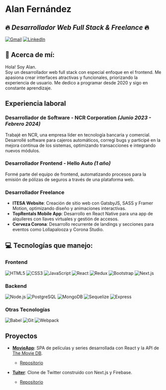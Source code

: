  # **Alan Fernández**
## :fire: *Desarrollador Web Full Stack & Freelance* :fire:
[![Gmail](https://img.shields.io/badge/-GMAIL-D14836?style=for-the-badge&logo=gmail&logoColor=white)](mailto:alan.fer09@gmail.com)
[![LinkedIn](https://img.shields.io/badge/-LINKEDIN-0077B5?style=for-the-badge&logo=linkedin&logoColor=white)](https://www.linkedin.com/in/alan-fernandez-4845421a4/)

## :bell: Acerca de mí:
Hola! Soy Alan.  
Soy un desarrollador web full stack con especial enfoque en el frontend. Me apasiona crear interfaces atractivas y funcionales, priorizando la experiencia de usuario. Me dedico a programar desde 2020 y sigo en constante aprendizaje.

## Experiencia laboral

### Desarrollador de Software - NCR Corporation *(Junio 2023 - Febrero 2024)*
Trabajé en NCR, una empresa líder en tecnología bancaria y comercial. Desarrollé software para cajeros automáticos, corregí bugs y participé en la mejora continua de los sistemas, optimizando transacciones e integrando nuevos módulos.

### Desarrollador Frontend - Hello Auto *(1 año)*
Formé parte del equipo de frontend, automatizando procesos para la emisión de pólizas de seguros a través de una plataforma web.

### Desarrollador Freelance
- **ITESA Website**: Creación de sitio web con GatsbyJS, SASS y Framer Motion, optimizando diseño y animaciones interactivas.
- **TopRentals Mobile App**: Desarrollo en React Native para una app de alquileres con llaves virtuales y gestión de accesos.
- **Cerveza Corona**: Desarrollo recurrente de landings y secciones para eventos como Lollapalooza y Corona Studio.

## :computer: Tecnologías que manejo:

### Frontend
![HTML5](https://img.shields.io/badge/-HTML5-000000?style=flat&logo=html5)
![CSS3](https://img.shields.io/badge/-CSS3-000000?style=flat&logo=css3)
![JavaScript](https://img.shields.io/badge/-JavaScript-000000?style=flat&logo=javascript)
![React](https://img.shields.io/badge/-React-000000?style=flat&logo=React)
![Redux](https://img.shields.io/badge/-Redux-000000?style=flat&logo=Redux)
![Bootstrap](https://img.shields.io/badge/-Bootstrap-000000?style=flat&logo=Bootstrap)
![Next.js](https://img.shields.io/badge/-Next.js-000000?style=flat&logo=Next.js)

### Backend
![Node.js](https://img.shields.io/badge/-Node.js-000000?style=flat&logo=Node.js)
![PostgreSQL](https://img.shields.io/badge/-PostgreSQL-000000?style=flat&logo=PostgreSQL)
![MongoDB](https://img.shields.io/badge/-MongoDB-000000?style=flat&logo=MongoDB)
![Sequelize](https://img.shields.io/badge/-Sequelize-000000?style=flat&logo=Sequelize)
![Express](https://img.shields.io/badge/-Express-000000?style=flat&logo=Express)

### Otras Tecnologías
![Babel](https://img.shields.io/badge/-Babel-000000?style=flat&logo=Babel)
![Git](https://img.shields.io/badge/-Git-000000?style=flat&logo=Git)
![Webpack](https://img.shields.io/badge/-Webpack-000000?style=flat&logo=Webpack)

## Proyectos

- **[MovieApp](https://movies-series-app-psi.vercel.app/)**: SPA de películas y series desarrollada con React y la API de [The Movie DB](https://developers.themoviedb.org/3/getting-started/introduction/).  
  - [Repositorio](https://github.com/fernandezAlan/moviesApp)

- **[Tuiter](https://che-tuiter.vercel.app/)**: Clone de Twitter construido con Next.js y Firebase.  
  - [Repositorio](https://github.com/fernandezAlan/NEXTtweet)


<!---
fernandezAlan/fernandezAlan is a ✨ special ✨ repository because its `README.md` (this file) appears on your GitHub profile.
You can click the Preview link to take a look at your changes.
--->
